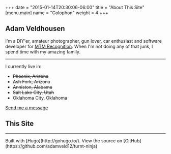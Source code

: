 +++
date = "2015-01-14T20:30:06-06:00"
title = "About This Site"
[menu.main] 
name = "Colophon"
weight = 4
+++

## Adam Veldhousen

I'm a DIY'er, amateur photographer, gun lover, car enthusiast and software developer for [MTM Recognition](http://www.mtmrecognition.com). When I'm not doing any of that junk, I spend time with my amazing family.

<!-- ![The family](https://farm4.staticflickr.com/3887/15206285410_04c662c51a.jpg) -->
<hr/>


I currently live in:

* <strike>Phoenix, Arizona</strike>
* <strike>Ash Fork, Arizona</strike>
* <strike>Anniston, Alabama</strike>
* <strike>Salt Lake City, Utah</strike>
* Oklahoma City, Oklahoma

[Send me a message](mailto:adam@veldhousen.ninja)

## This Site
<hr/>
Built with [Hugo](http://gohugo.io/). View the source on [GitHub](https://github.com/adamveld12/turnt-ninja)
